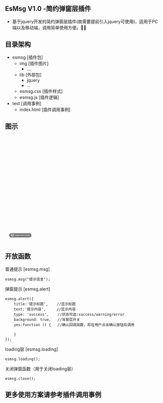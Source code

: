 ## EsMsg V1.0 -简约弹窗层插件
- 基于jquery开发的简约弹窗层插件(故需要提前引入jquery可使用)，适用于PC端以及移动端，调用简单使用方便。
## 目录架构
- esmsg  [插件包]
    - img [插件图片]
        - ...
    - lib [外部包]
        - jquery
        - ...
    - esmsg.css  [插件样式]
    - esmsg.js   [插件逻辑]
- test   [调用事例]
    - index.html [插件调用事例]

## 图示
![image text](https://github.com/1611664005/esmsg/blob/master/tu.gif)

## 开放函数

普通提示 [esmsg.msg]
```
esmsg.msg("提示信息");
```

弹窗提示 [esmsg.alert]
```
esmsg.alert({
    title:'提示标题',    //显示标题
    text:'提示内容',     //显示内容
    type: 'success',    //状态可选:success/warning/error
    background: true,   //背景层开关
    yes:function () {   //确认回调函数，将在用户点击确认按钮后调用

    }
});
```

loading层 [esmsg.loading]
```
esmsg.loading();
```

关闭弹窗函数（用于关闭loading层）
```
esmsg.close();
```

## 更多使用方案请参考插件调用事例